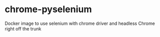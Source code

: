 # chrome-pyselenium
Docker image to use selenium with chrome driver and headless Chrome right off the trunk

